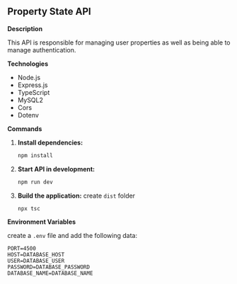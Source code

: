 ## Property State API

**Description**

This API is responsible for managing user properties as well as being able to manage authentication.

**Technologies**

- Node.js
- Express.js
- TypeScript
- MySQL2
- Cors
- Dotenv

**Commands**

1. **Install dependencies:**
   ```bash
   npm install
2. **Start API in development:**
   ```bash
   npm run dev
3. **Build the application:**
create `dist` folder

   ```bash
   npx tsc
   
**Environment Variables**

create a `.env` file and add the following data:
    
```
PORT=4500
HOST=DATABASE_HOST
USER=DATABASE_USER
PASSWORD=DATABASE_PASSWORD
DATABASE_NAME=DATABASE_NAME
```
